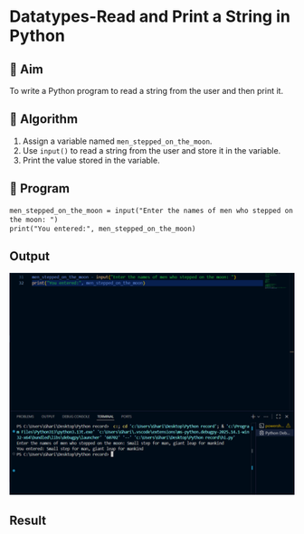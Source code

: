 # Datatypes-Read and Print a String in Python

## 🎯 Aim
To write a Python program to read a string from the user and then print it.

## 🧠 Algorithm
1. Assign a variable named `men_stepped_on_the_moon`.
2. Use `input()` to read a string from the user and store it in the variable.
3. Print the value stored in the variable.

## 🧾 Program
```
men_stepped_on_the_moon = input("Enter the names of men who stepped on the moon: ")
print("You entered:", men_stepped_on_the_moon)
```
## Output
![alt text](<Screenshot 2025-10-20 132053.png>)
## Result
